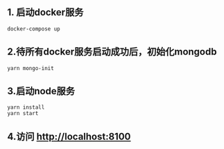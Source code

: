 ## 1. 启动docker服务
```
docker-compose up
```

## 2.待所有docker服务启动成功后，初始化mongodb
```
yarn mongo-init
```

## 3.启动node服务
```
yarn install
yarn start
```

## 4.访问 [http://localhost:8100](http://localhost:8100)
